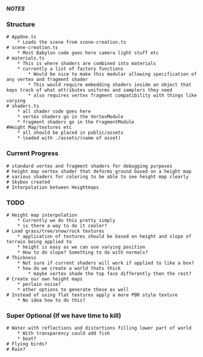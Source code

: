 ##### NOTES

### Structure
    # AppOne.ts
        * Loads the scene from scene-creation.ts
    # scene-creation.ts
        * Most Babylon code goes here camera light stuff etc
    # materials.ts
        * This is where shaders are combined into materials
        * currently a list of factory functions
            * Would be nice to make this modular allowing specification of any vertex and fragment shader
            * This would require embedding shaders inside an object that keps track of what attributes uniforms and samplers they need
            * also requires vertex fragment compatibility with things like varying
    # shaders.ts
        * all shader code goes here
        * vertex shaders go in the VertexModule
        * fragment shaders go in the FragmentModule
    #Height Map/textures etc
        * all should be placed in public/assets
        * loaded with ./assets/(name of asset)

### Current Progress
    # standard vertex and fragment shaders for debugging purposes
    # height map vertex shader that deforms ground based on a height map
    # various shaders for coloring to be able to see height map clearly
    # Skybox created
    # Interpolation between Heightmaps

### TODO
    # Height map interpolation
        * Currently we do this pretty simply
        * is there a way to do it cooler?
    # Load grass/tree/snow/rock textures
        * application of textures should be based on height and slope of terrain being applied to
        * height is easy as we can use varying position
        * How to do slope? Something to do with normals?
    # Thickness
        * Not sure if current shaders will work if applied to like a box?
        * how do we create a world thats thick
            * maybe vertex shade the top face differently then the rest?
    # Create our own height maps
        * perlain noise?
        * other options to generate these as well
    # Instead of using flat textures apply a more PBR style texture
        * No idea how to do this?

### Super Optional (If we have time to kill)
    # Water with reflections and distortions filling lower part of world
        * With transparency could add fish
        * boat?
    # Flying birds?
    # Rain?
